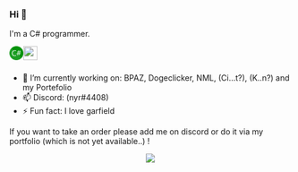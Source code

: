 ### Hi 👋
I'm a C# programmer.

<img align="left" src="https://raw.githubusercontent.com/github/explore/80688e429a7d4ef2fca1e82350fe8e3517d3494d/topics/csharp/csharp.png" width="25" height="25" />
<img align="left" src="https://raw.github.com/github/explore/597bebe80fb0066a1a125416dce1d933cbfd0856/topics/dotnet/dotnet.png" width="25" height="25" />
<br>
<br>

- 🔭 I’m currently working on: BPAZ, Dogeclicker, NML, (Ci...t?), (K..n?) and my Portefolio
- 📫 Discord: (nyr#4408)
- ⚡ Fun fact: I love garfield

If you want to take an order please add me on discord or do it via my portfolio (which is not yet available..) !
<p align="center"> <img src="https://komarev.com/ghpvc/?username=nyrhub"/> </p>
